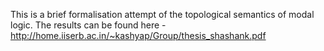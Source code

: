 This is a brief formalisation attempt of the topological semantics of modal logic.
The results can be found here - http://home.iiserb.ac.in/~kashyap/Group/thesis_shashank.pdf
